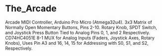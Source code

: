 # The_Arcade
Arcade MIDI Controller, Arduino Pro Micro (Atmega32u4). 
3x3 Matrix of Normally Open Momentary Buttons, Pins 2-10. 
Rotary Knob, SPDT Switch, and Joystick Press Button Tied to Analog Pins 0, 1, and 2 Respectively. 
CD74HC4051E 8-1 MUX for Analog Inputs (Faders, Joystick Axes, Rotary Knobs),
Uses Pin A3 and 16, 14, 15 for Addressing with S0, S1, and S2, Respectively.
